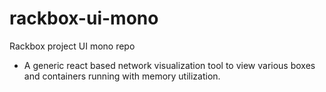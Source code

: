 # rackbox-ui-mono
Rackbox project UI mono repo

- A generic react based network visualization tool to view various boxes and containers running with memory utilization.
